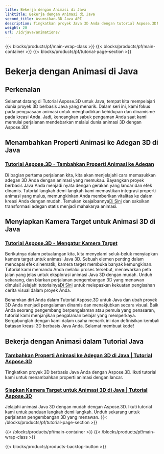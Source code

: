 ```yaml
---
title: Bekerja dengan Animasi di Java
linktitle: Bekerja dengan Animasi di Java
second_title: Asumsikan.3D Java API
description: Tingkatkan proyek Java 3D Anda dengan tutorial Aspose.3D! Pelajari cara menambahkan properti animasi dan menyiapkan kamera target dengan lancar untuk pengembangan 3D yang menawan.
weight: 20
url: /id/java/animations/
---
```


{{< blocks/products/pf/main-wrap-class >}}
{{< blocks/products/pf/main-container >}}
{{< blocks/products/pf/tutorial-page-section >}}

# Bekerja dengan Animasi di Java

## Perkenalan

Selamat datang di Tutorial Aspose.3D untuk Java, tempat kita mempelajari dunia proyek 3D berbasis Java yang menarik. Dalam seri ini, kami fokus pada penguasaan animasi untuk menghadirkan kehidupan dan dinamisme pada kreasi Anda. Jadi, kencangkan sabuk pengaman Anda saat kami memulai perjalanan mendebarkan melalui dunia animasi 3D dengan Aspose.3D!

## Menambahkan Properti Animasi ke Adegan 3D di Java

### [Tutorial Aspose.3D - Tambahkan Properti Animasi ke Adegan](./add-animation-properties-to-scenes/)

 Di bagian pertama perjalanan kita, kita akan menjelajahi cara memasukkan adegan 3D Anda dengan animasi yang memukau. Bayangkan proyek berbasis Java Anda menjadi nyata dengan gerakan yang lancar dan efek dinamis. Tutorial langkah demi langkah kami memastikan integrasi properti animasi yang mulus, memungkinkan Anda memberikan vitalitas ke dalam kreasi Anda dengan mudah. Temukan keajaibannya[Di Sini](./add-animation-properties-to-scenes/) dan saksikan transformasi adegan statis menjadi mahakarya animasi.

## Menyiapkan Kamera Target untuk Animasi 3D di Java

### [Tutorial Aspose.3D - Mengatur Kamera Target](./set-up-target-camera/)

Berikutnya dalam petualangan kita, kita menyelami seluk-beluk menyiapkan kamera target untuk animasi Java 3D. Sebuah elemen penting dalam mencapai efek sinematik, kamera target membuka banyak kemungkinan. Tutorial kami memandu Anda melalui proses tersebut, menawarkan peta jalan yang jelas untuk eksplorasi animasi Java 3D dengan mudah. Unduh sekarang, dan biarkan perjalanan pengembangan 3D yang menawan dimulai! Jelajahi tutorialnya[Di Sini](./set-up-target-camera/) untuk melepaskan kekuatan pengisahan cerita visual dalam proyek Anda.

Benamkan diri Anda dalam Tutorial Aspose.3D untuk Java dan ubah proyek 3D Anda menjadi pengalaman dinamis dan menakjubkan secara visual. Baik Anda seorang pengembang berpengalaman atau pemula yang penasaran, tutorial kami menjanjikan pengalaman belajar yang memperkaya. Bergabunglah dengan kami dalam usaha menarik ini dan definisikan kembali batasan kreasi 3D berbasis Java Anda. Selamat membuat kode!

## Bekerja dengan Animasi dalam Tutorial Java
### [Tambahkan Properti Animasi ke Adegan 3D di Java | Tutorial Aspose.3D](./add-animation-properties-to-scenes/)
Tingkatkan proyek 3D berbasis Java Anda dengan Aspose.3D. Ikuti tutorial kami untuk menambahkan properti animasi dengan lancar.
### [Siapkan Kamera Target untuk Animasi 3D di Java | Tutorial Aspose.3D](./set-up-target-camera/)
Jelajahi animasi Java 3D dengan mudah dengan Aspose.3D. Ikuti tutorial kami untuk panduan langkah demi langkah. Unduh sekarang untuk perjalanan pengembangan 3D yang menawan.
{{< /blocks/products/pf/tutorial-page-section >}}

{{< /blocks/products/pf/main-container >}}
{{< /blocks/products/pf/main-wrap-class >}}

{{< blocks/products/products-backtop-button >}}
